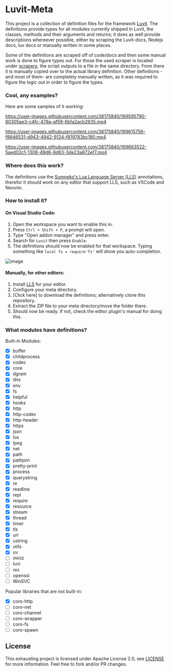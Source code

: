 # Luvit-Meta

This project is a collection of definition files for the framework [Luvit](https://github.com/Luvit/Luvit). The definitions provide types for all modules currently shipped in Luvit, the classes, methods and their arguments and returns; it does as well provide descriptions whereever possible, either by scraping the Luvit-docs, Nodejs docs, luv docs or manually written in some places.

Some of the definitions are scraped off of code/docs and then some manual work is done to figure types out. For those the used scraper is located under [scrapers](/scrapers), the script outputs to a file in the same directory. From there it is manually copied over to the actual library definition.
Other definitions -and most of them- are completely manually written, as it was required to figure the logic out in order to figure the types.

### Cool, any examples?

Here are some samples of it working:

https://user-images.githubusercontent.com/38175840/169595790-80305ae3-c4fc-478a-af59-6bfa2acb2635.mp4


https://user-images.githubusercontent.com/38175840/169615756-f9946531-d943-4942-9124-f819783bc180.mp4


https://user-images.githubusercontent.com/38175840/169663522-5aed02c1-1308-49d6-8d63-3de23a872ef7.mp4


### Where does this work?

The definitions use the [Sumneko's Lua Language Server (LLS)](https://github.com/LuaLS/lua-language-server/) annotations, therefor it should work on any editor that support LLS, such as VSCode and Neovim.

### How to install it?

#### On Visual Studio Code:

  1. Open the workspace you want to enable this in.
  2. Press `Ctrl + Shift + P`, a prompt will open.
  3. Type "Open addon manager" and press enter.
  4. Search for `Luvit` then press `Enable`.
  5. The definitions should now be enabled for that workspace.
     Typing something like `local fs = require'fs'` will show you auto-completion.

![image](https://user-images.githubusercontent.com/38175840/222933683-fcf54e36-3b46-4ce0-b12a-3210e2c4f44e.png)


#### Manually, for other editors:

  1. Install [LLS]((https://github.com/LuaLS/lua-language-server/)) for your editor.
  2. Configure your meta directory.
  3. [Click here] to download the definitions; alternatively clone this repository.
  4. Extract the ZIP file to your meta directory/move the folder there.
  5. Should now be ready. If not, check the editor plugin's manual for doing this.

### What modules have definitions?

Built-in Modules:

- [x] buffer
- [x] childprocess
- [x] codec
- [x] core
- [x] dgram
- [x] dns
- [x] env
- [x] fs
- [x] helpful
- [x] hooks
- [x] http
- [x] http-codec
- [x] http-header
- [x] https
- [x] json
- [x] los
- [x] lpeg
- [x] net
- [x] path
- [x] pathjoin
- [x] pretty-print
- [x] process
- [x] querystring
- [x] re
- [x] readline
- [x] repl
- [x] require
- [x] resource
- [x] stream
- [x] thread
- [x] timer
- [x] tls
- [x] url
- [x] ustring
- [x] utils
- [x] uv
- [ ] miniz
- [ ] luvi
- [ ] rex
- [ ] openssl
- [ ] WinSVC

Popular libraries that are not built-in:

- [x] coro-http
- [ ] coro-net
- [ ] coro-channel
- [ ] coro-wrapper
- [ ] coro-fs
- [ ] coro-spawn

## License

This exhausting project is licensed under Apache License 2.0, see [LICENSE](/LICENSE) for more information. Feel free to fork and/or PR changes.
